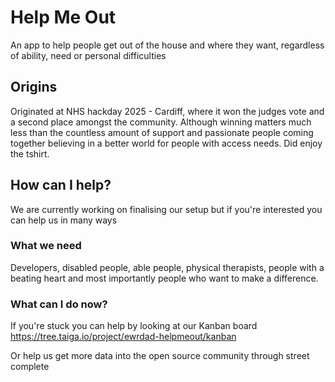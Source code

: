 # Help Me Out

An app to help people get out of the house and where they want, regardless of ability, need or personal difficulties

## Origins

Originated at NHS hackday 2025 - Cardiff, where it won the judges vote and a second place amongst the community. Although winning matters much less than the countless amount of support and passionate people coming together believing in a better world for people with access needs. Did enjoy the tshirt.

## How can I help?

We are currently working on finalising our setup but if you're interested you can help us in many ways

### What we need

Developers, disabled people, able people, physical therapists, people with a beating heart and most importantly people who want to make a difference.

### What can I do now?

If you're stuck you can help by looking at our Kanban board
<https://tree.taiga.io/project/ewrdad-helpmeout/kanban>

Or help us get more data into the open source community through street complete
